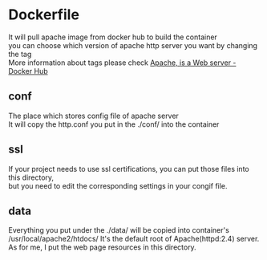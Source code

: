 # Dockerfile

It will pull apache image from docker hub to build the container  
you can choose which version of apache http server you want by changing the tag  
More information about tags please check [Apache, is a Web server - Docker Hub](https://hub.docker.com/_/httpd)  

## conf

The place which stores config file of apache server  
It will copy the http.conf you put in the ./conf/ into the container  

## ssl

If your project needs to use ssl certifications, you can put those files into this directory,  
but you need to edit the corresponding settings in your congif file.  

## data

Everything you put under the ./data/ will be copied into container's /usr/local/apache2/htdocs/
It's the default root of Apache(httpd:2.4) server.
As for me, I put the web page resources in this directory.
